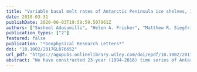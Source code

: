 ```yaml
---
title: "Variable basal melt rates of Antarctic Peninsula ice shelves, 1994–2016"
date: 2018-03-31
publishDate: 2020-06-03T19:59:59.507961Z
authors: ["Susheel Adusumilli", "Helen A. Fricker", "Matthew R. Siegfried", "Laurence Padman", "Fernando Paolo", "Stefan Ligtenberg"]
publication_types: ["2"]
featured: false
publication: "*Geophysical Research Letters*"
doi: "10.1002/2017GL076652"
url_pdf: "https://agupubs.onlinelibrary.wiley.com/doi/epdf/10.1002/2017GL076652"
abstract: "We have constructed 23‐year (1994–2016) time series of Antarctic Peninsula (AP) ice‐shelf height change using data from four satellite radar altimeters (ERS‐1, ERS‐2, Envisat, and CryoSat‐2). Combining these time series with output from atmospheric and firn models, we partitioned the total height‐change signal into contributions from varying surface mass balance, firn state, ice dynamics, and basal mass balance. On the Bellingshausen coast of the AP, ice shelves lost 84 ± 34 Gt a$^{-1}$ to basal melting, compared to contributions of 50 ± 7 Gt a$^{-1}$ from surface mass balance and ice dynamics. Net basal melting on the Weddell coast was 51 ± 71 Gt a$^{-1}$. Recent changes in ice‐shelf height include increases over major AP ice shelves driven by changes in firn state. Basal melt rates near Bawden Ice Rise, a major pinning point of Larsen C Ice Shelf, showed large increases, potentially leading to substantial loss of buttressing if sustained."
---
```


